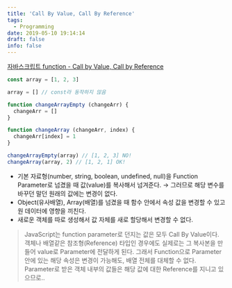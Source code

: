 ```yaml
---
title: 'Call By Value, Call By Reference'
tags:
  - Programming
date: 2019-05-10 19:14:14
draft: false
info: false
---
```


[자바스크립트 function - Call by Value, Call by Reference](https://emflant.tistory.com/64)

```javascript
const array = [1, 2, 3]

array = [] // const라 동작하지 않음

function changeArrayEmpty (changeArr) {
  changeArr = []
}

function changeArray (changeArr, index) {
  changeArr[index] = 1
}

changeArrayEmpty(array) // [1, 2, 3] NO!
changeArray(array, 2) // [1, 2, 1] OK!
```

- 기본 자료형(number, string, boolean, undefined, null)을 Function Parameter로 넘겼을 때 값(value)를 복사해서 넘겨준다. → 그러므로 해당 변수를 바꾸던 말던 원래의 값에는 변경이 없다.
- Object(유사배열), Array(배열)를 넘겼을 때 함수 안에서 속성 값을 변경할 수 있고 원 데이터에 영향을 끼친다.
- 새로운 객체를 따로 생성해서 값 자체를 새로 할당해서 변경할 수 없다.

> JavaScript는 function parameter로 던지는 값은 모두 Call By Value이다. 
객체나 배열같은 참조형(Reference) 타입인 경우에도 실제로는 그 복사본을 만들어 value로 Parameter에 전달하게 된다. 그래서 Function으로 Parameter 안에 있는 해당 속성은 변경이 가능해도, 배열 전체를 대체할 수 없다. Parameter로 받은 객체 내부의 값들은 해당 값에 대한 Reference를 지니고 있으므로..
